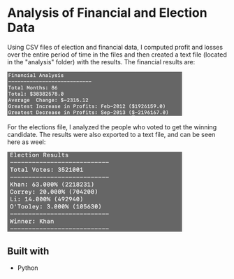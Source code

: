 # Analysis of Financial and Election Data
 
Using CSV files of election and financial data, I computed profit and losses over the entire period of time in the files and then created a text file (located in the "analysis" folder) with the results. The financial results are:

<img src="financial.png" alt="financials" width="400">

For the elections file, I analyzed the people who voted to get the winning candidate. The results were also exported to a text file, and can be seen here as weel:

<img src="election.png" alt="election" width="400">

## Built with
* Python

